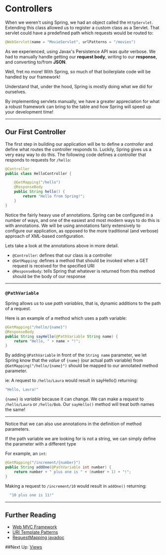 # Controllers

When we weren't using Spring, we had an object called the `HttpServlet`. Extending this class allowed us to register a custom class as a Servlet.
That servlet could have a predefined path which requests would be routed to:

```JAVA
@WebServlet(name = "MovieServlet", urlPatterns = "/movies")
```

As we experienced, using Javax's Persistence API was *quite* verbose. We had to manually handle getting our **request body**, writing to our **response**, and converting to/from **JSON**.

Well, fret no more! With Spring, so much of that boilerplate code will be handled by our framework! 

Understand that, under the hood, Spring is mostly doing what we did for ourselves. 

By implementing servlets manually, we have a greater appreciation for what a robust framework can bring to the table and how Spring will speed up your development time!

---

## Our First Controller

The first step in building our application will be to define a *controller* and
define what routes the controller responds to. Luckily, Spring gives us a very
easy way to do this. The following code defines a controller that responds to
requests for `/hello`:

```java
@Controller
public class HelloController {

    @GetMapping("/hello")
    @ResponseBody
    public String hello() {
        return "Hello from Spring!";
    }
}
```

Notice the fairly heavy use of annotations. Spring can be configured in a number
of ways, and one of the easiest and most modern ways to do this is with
annotations. We will be using annotations fairly extensively to configure our
application, as opposed to the more traditional (and verbose) approach of
XML-based configuration.

Lets take a look at the annotations above in more detail.

- `@Controller`: defines that our class is a controller
- `@GetMapping`: defines a method that should be invoked when a GET request is
  received for the specified URI
- `@ResponseBody`: tells Spring that whatever is returned from this method
  should be the body of our response

---
### `@PathVariable`

Spring allows us to use *path variables*, that is, dynamic additions to the path of a request. 

Here is an example of a method which uses a path variable:

```java
@GetMapping("/hello/{name}")
@ResponseBody
public String sayHello(@PathVariable String name) {
    return "Hello, " + name + "!";
}
```

By adding `@PathVariable` in front of the `String name` parameter, 
we let Spring know that the *value* of `{name}` (our actual path variable) from `@GetMapping("/hello/{name}")` 
should be mapped to our annotated method parameter.

ie: A request to `/hello/Laura` would result in sayHello() returning:

```JAVA
"Hello, Laura!"
```

`{name}` is *variable* because it can change. We can make a request to `/hello/Laura` or `/hello/Bob`. Our `sayHello()` method will treat both names the same!

---
Notice that we can also use annotations in the definition of method parameters.

If the path variable we are looking for is not a string, we can simply define
the parameter with a different type

For example, an `int`:

```java
@GetMapping("/increment/{number}")
public String addOne(@PathVariable int number) {
    return number + " plus one is " + (number + 1) + "!";
}
```

Making a request to `/increment/10` would result in `addOne()` returning:

```JAVA
  "10 plus one is 11!"
```

---
## Further Reading

- [Web MVC Framework](http://docs.spring.io/spring/docs/4.3.5.RELEASE/spring-framework-reference/htmlsingle/#mvc)
- [URI Template Patterns](http://docs.spring.io/spring/docs/current/spring-framework-reference/html/mvc.html#mvc-ann-requestmapping-uri-templates)
- [RequestMapping javadoc](https://docs.spring.io/spring-framework/docs/current/javadoc-api/org/springframework/web/bind/annotation/RequestMapping.html)


##Next Up: [Views](4-views.md)